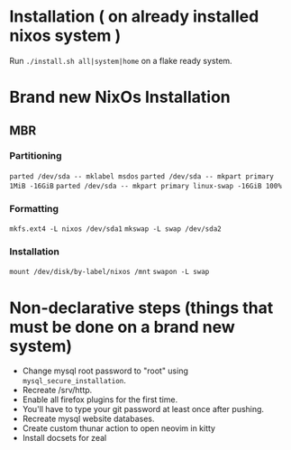 # Installation ( on already installed nixos system )
Run `./install.sh all|system|home` on a flake ready system.

# Brand new NixOs Installation
## MBR
### Partitioning
`parted /dev/sda -- mklabel msdos`
`parted /dev/sda -- mkpart primary 1MiB -16GiB`
`parted /dev/sda -- mkpart primary linux-swap -16GiB 100%`
### Formatting
`mkfs.ext4 -L nixos /dev/sda1`
`mkswap -L swap /dev/sda2`
### Installation
`mount /dev/disk/by-label/nixos /mnt`
`swapon -L swap`

# Non-declarative steps (things that must be done on a brand new system)
- Change mysql root password to "root" using `mysql_secure_installation`.
- Recreate /srv/http.
- Enable all firefox plugins for the first time.
- You'll have to type your git password at least once after pushing.
- Recreate mysql website databases.
- Create custom thunar action to open neovim in kitty
- Install docsets for zeal
